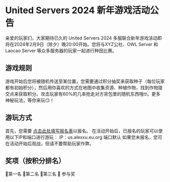 # United Servers 2024 新年游戏活动公告
亲爱的玩家们，大家期待已久的 United Servers 2024 多服联合新年游戏活动即将在2024年2月9日（除夕）晚20:00开始。您将与XYZ公社、OWL Server 和 Laocao Server 等众多服务器的玩家一起进行种田比赛。
## 游戏规则
游戏开始后您将被随机传送至某位置，您需要通过积分抽奖来获取种子（每位玩家都有初始积分），然后用你喜欢的方式在地图中收集资源、种植作物，找到作物提交点来获取积分。攻击玩家有60%的几率抢走对方背包里的随机东西哦🤓。更多神秘玩法，等你来玩😏！
## 游玩方式
首先，您需要 [点击此处填写报名表](https://www.lediaocha.com/r/kvmkk)以报名。
在活动开始后，已报名的玩家可以使用以下IP和端口进行游玩：
IP：us.alexxu.eu.org 端口默认
如果您未报名，您可在活动开始后观战，但请不要帮助玩家作弊。
## 奖项（按积分排名）
🥇第一名
🥈第二名
🥉第三名
🎁 参与奖
